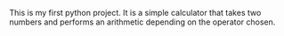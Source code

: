 This is my first python project.
It is a simple calculator that takes two numbers and performs an arithmetic depending on the operator chosen.